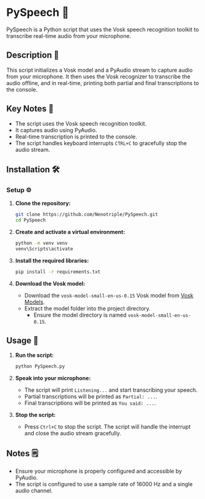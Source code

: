 # PySpeech 🎤

PySpeech is a Python script that uses the Vosk speech recognition toolkit to transcribe real-time audio from your microphone.

## Description 📝

This script initializes a Vosk model and a PyAudio stream to capture audio from your microphone. It then uses the Vosk recognizer to transcribe the audio offline, and in real-time, printing both partial and final transcriptions to the console.

## Key Notes 📌

- The script uses the Vosk speech recognition toolkit.
- It captures audio using PyAudio.
- Real-time transcription is printed to the console.
- The script handles keyboard interrupts `CTRL+C` to gracefully stop the audio stream.

## Installation 🛠️

### Setup ⚙️

1. **Clone the repository:**
    ```sh
    git clone https://github.com/Nenotriple/PySpeech.git
    cd PySpeech
    ```

2. **Create and activate a virtual environment:**
    ```sh
    python -m venv venv
    venv\Scripts\activate
    ```

3. **Install the required libraries:**
    ```sh
    pip install -r requirements.txt
    ```

4. **Download the Vosk model:**
    - Download the `vosk-model-small-en-us-0.15` Vosk model from [Vosk Models](https://alphacephei.com/vosk/models).
    - Extract the model folder into the project directory.
      - Ensure the model directory is named `vosk-model-small-en-us-0.15`.

## Usage 🚀

1. **Run the script:**
    ```sh
    python PySpeech.py
    ```

2. **Speak into your microphone:**
    - The script will print `Listening...` and start transcribing your speech.
    - Partial transcriptions will be printed as `Partial: ...`.
    - Final transcriptions will be printed as `You said: ...`.

3. **Stop the script:**
    - Press `Ctrl+C` to stop the script. The script will handle the interrupt and close the audio stream gracefully.

## Notes 🗒️

- Ensure your microphone is properly configured and accessible by PyAudio.
- The script is configured to use a sample rate of 16000 Hz and a single audio channel.
